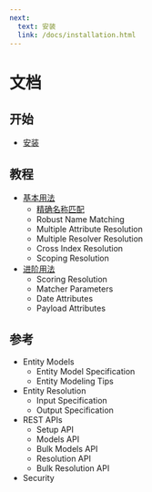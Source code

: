```yaml
---
next:
  text: 安装
  link: /docs/installation.html
---
```


# 文档

## 开始
- [安装](/docs/installation.html)

## 教程
- [基本用法](/docs/basic-usage/index.html)
    - [精确名称匹配](/docs/basic-usage/exact-name-matching/index.html)
    - Robust Name Matching
    - Multiple Attribute Resolution
    - Multiple Resolver Resolution
    - Cross Index Resolution
    - Scoping Resolution
- [进阶用法]()
    - Scoring Resolution
    - Matcher Parameters
    - Date Attributes
    - Payload Attributes

## 参考
- Entity Models
    - Entity Model Specification
    - Entity Modeling Tips
- Entity Resolution
    - Input Specification
    - Output Specification
- REST APIs
    - Setup API
    - Models API
    - Bulk Models API
    - Resolution API
    - Bulk Resolution API
- Security